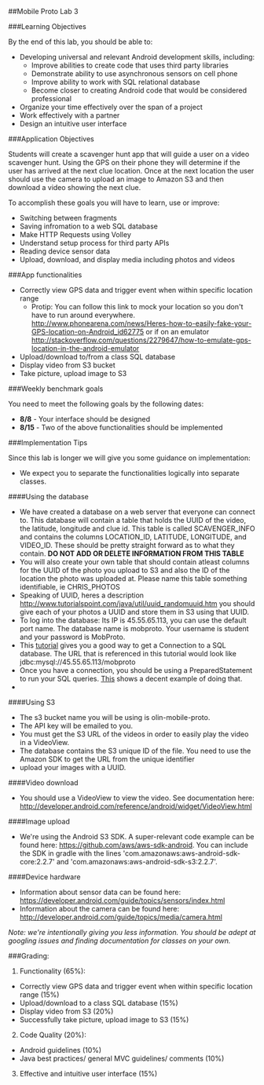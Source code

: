##Mobile Proto Lab 3

###Learning Objectives

By the end of this lab, you should be able to:

- Developing universal and relevant Android development skills, including:
  - Improve abilities to create code that uses third party libraries
  - Demonstrate ability to use asynchronous sensors on cell phone
  - Improve ability to work with SQL relational database
  - Become closer to creating Android code that would be considered professional
- Organize your time effectively over the span of a project
- Work effectively with a partner
- Design an intuitive user interface

###Application Objectives

Students will create a scavenger hunt app that will guide a user on a video scavenger hunt. Using the GPS on their phone they will determine if the user has arrived at the next clue location. Once at the next location the user should use the camera to upload an image to Amazon S3 and then download a video showing the next clue. 

To accomplish these goals you will have to learn, use or improve:

- Switching between fragments
- Saving infromation to a web SQL database
- Make HTTP Requests using Volley
- Understand setup process for third party APIs
- Reading device sensor data
- Upload, download, and display media including photos and videos

###App functionalities
- Correctly view GPS data and trigger event when within specific location range
  - Protip: You can follow this link to mock your location so you don't have to run around everywhere. http://www.phonearena.com/news/Heres-how-to-easily-fake-your-GPS-location-on-Android_id62775 or if on an emulator http://stackoverflow.com/questions/2279647/how-to-emulate-gps-location-in-the-android-emulator
- Upload/download to/from a class SQL database
- Display video from S3 bucket
- Take picture, upload image to S3

###Weekly benchmark goals

You need to meet the following goals by the following dates:
- **8/8** - Your interface should be designed
- **8/15** - Two of the above functionalities should be implemented

###Implementation Tips

Since this lab is longer we will give you some guidance on implementation:

- We expect you to separate the functionalities logically into separate classes. 

####Using the database
- We have created a database on a web server that everyone can connect to. This database will contain a table that holds the UUID of the video, the latitude, longitude and clue id. This table is called SCAVENGER\_INFO and contains the columns LOCATION\_ID, LATITUDE, LONGITUDE, and VIDEO_ID. These should be pretty straight forward as to what they contain. **DO NOT ADD OR DELETE INFORMATION FROM THIS TABLE**
- You will also create your own table that should contain atleast columns for the UUID of the photo you upload to S3 and also the ID of the location the photo was uploaded at. Please name this table something identifiable, ie CHRIS_PHOTOS
- Speaking of UUID, heres a description http://www.tutorialspoint.com/java/util/uuid_randomuuid.htm you should give each of your photos a UUID and store them in S3 using that UUID.
- To log into the database: Its IP is 45.55.65.113, you can use the default port name. The database name is mobproto. Your username is student and your password is MobProto.
- This [tutorial](http://www.tutorialspoint.com/jdbc/jdbc-db-connections.htm) gives you a good way to get a Connection to a SQL database. The URL that is referenced in this tutorial would look like jdbc:mysql://45.55.65.113/mobproto
- Once you have a connection, you should be using a PreparedStatement to run your SQL queries. [This](http://www.mkyong.com/jdbc/jdbc-preparestatement-example-select-list-of-the-records/) shows a decent example of doing that. 
- 
####Using S3
- The s3 bucket name you will be using is olin-mobile-proto.
- The API key will be emailed to you.
- You must get the S3 URL of the videos in order to easily play the video in a VideoView.
- The database contains the S3 unique ID of the file. You need to use the Amazon SDK to get the URL from the unique identifier
- upload your images with a UUID.

####Video download
- You should use a VideoView to view the video. See documentation here: http://developer.android.com/reference/android/widget/VideoView.html

####Image upload
- We're using the Android S3 SDK. A super-relevant code example can be found here: https://github.com/aws/aws-sdk-android.  You can include the SDK in gradle with the lines 'com.amazonaws:aws-android-sdk-core:2.2.7' and 'com.amazonaws:aws-android-sdk-s3:2.2.7'.


####Device hardware
- Information about sensor data can be found here: https://developer.android.com/guide/topics/sensors/index.html
- Information about the camera can be found here: http://developer.android.com/guide/topics/media/camera.html

*Note: we're intentionally giving you less information. You should be adept at googling issues and finding documentation for classes on your own.*

###Grading:

1. Functionality (65%):
  - Correctly view GPS data and trigger event when within specific location range (15%)
  - Upload/download to a class SQL database (15%)
  - Display video from S3 (20%)
  - Successfully take picture, upload image to S3 (15%)
2. Code Quality (20%):
  - Android guidelines (10%)
  - Java best practices/ general MVC guidelines/ comments (10%)
3. Effective and intuitive user interface (15%)

